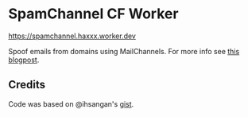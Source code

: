 # SpamChannel CF Worker

https://spamchannel.haxxx.worker.dev

Spoof emails from domains using MailChannels. For more info see [this blogpost]().

## Credits

Code was based on @ihsangan's [gist](https://gist.github.com/ihsangan/6111b59b9a7b022b5897d28d8454ad8d).